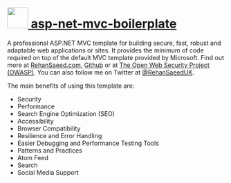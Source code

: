 # [<img src="https://cdn.rawgit.com/AdmiringWorm/chocolatey-packages/a152ddfe1473f0ba5a0d837afe3f8c5678fbd7f1/icons/asp-net-mvc-boilerplate.png" height="48" width="48" /> asp-net-mvc-boilerplate](https://chocolatey.org/packages/asp-net-mvc-boilerplate)

A professional ASP.NET MVC template for building secure, fast, robust and adaptable web applications or sites. It provides the minimum of code required on top of the default MVC	template provided by Microsoft. Find out more at [RehanSaeed.com](http://rehansaeed.com/asp-net-mvc-boilerplate/), [Github](https://github.com/RehanSaeed/ASP.NET-MVC-Boilerplate) or at [The Open Web Security Project (OWASP)](https://www.owasp.org/index.php/OWASP_ASP.NET_MVC_Boilerplate_Project). You can also follow me on Twitter at [@RehanSaeedUK](https://twitter.com/rehansaeeduk).

The main benefits of using this template are:
- Security
- Performance
- Search Engine Optimization (SEO)
- Accessibility
- Browser Compatibility
- Resilience and Error Handling
- Easier Debugging and Performance Testing Tools
- Patterns and Practices
- Atom Feed
- Search
- Social Media Support
